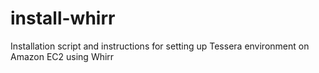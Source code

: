 install-whirr
=============

Installation script and instructions for setting up Tessera environment on Amazon EC2 using Whirr
